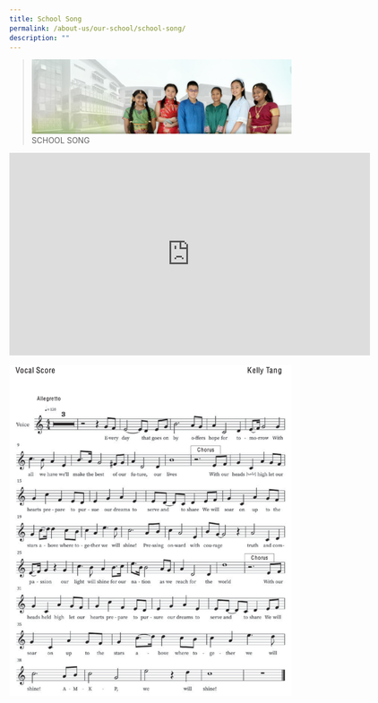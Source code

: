 ```yaml
---
title: School Song
permalink: /about-us/our-school/school-song/
description: ""
---
```

>![](/images/About%20Us/banner2-with%20bg.jpg)
>SCHOOL SONG

<iframe width="644" height="362" src="https://www.youtube.com/embed/uR-LJ8CPAd4" title="AMKP, We Will Shine_AMKP School Song" frameborder="0" allow="accelerometer; autoplay; clipboard-write; encrypted-media; gyroscope; picture-in-picture; web-share" allowfullscreen></iframe>

![](/images/About%20Us/AMKP%20School%20Song.png)